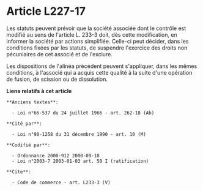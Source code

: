 # Article L227-17

Les statuts peuvent prévoir que la société associée dont le contrôle est modifié au sens de l'article L. 233-3 doit, dès
cette modification, en informer la société par actions simplifiée. Celle-ci peut décider, dans les conditions fixées par les
statuts, de suspendre l'exercice des droits non pécuniaires de cet associé et de l'exclure. 

Les dispositions de l'alinéa précédent peuvent s'appliquer, dans les mêmes conditions, à l'associé qui a acquis cette qualité
à la suite d'une opération de fusion, de scission ou de dissolution.

**Liens relatifs à cet article**

	**Anciens textes**:

	  - Loi n°66-537 du 24 juillet 1966 - art. 262-18 (Ab)

	**Cité par**:

	  - Loi n°90-1258 du 31 décembre 1990 - art. 10 (M)

	**Codifié par**:

	  - Ordonnance 2000-912 2000-09-18
	  - Loi n°2003-7 2003-01-03 art. 50 I (ratification)

	**Cite**:

	  - Code de commerce - art. L233-3 (V)

